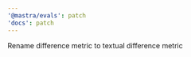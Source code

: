 ```yaml
---
'@mastra/evals': patch
'docs': patch
---
```


Rename difference metric to textual difference metric
